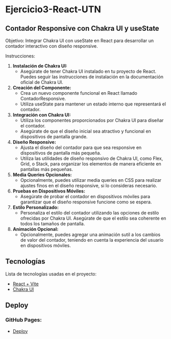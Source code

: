 # Ejercicio3-React-UTN
## Contador Responsive con Chakra UI y useState

Objetivo: Integrar Chakra UI con useState en React para desarrollar un contador interactivo con diseño responsive.

Instrucciones:

1. **Instalación de Chakra UI:**
   * Asegúrate de tener Chakra UI instalado en tu proyecto de React. Puedes seguir las instrucciones de instalación en la documentación oficial de Chakra UI.
2. **Creación del Componente:**
   * Crea un nuevo componente funcional en React llamado ContadorResponsive.
   * Utiliza useState para mantener un estado interno que representará el contador.
3. **Integración con Chakra UI:**
   * Utiliza los componentes proporcionados por Chakra UI para diseñar el contador.
   * Asegúrate de que el diseño inicial sea atractivo y funcional en dispositivos de pantalla grande.
4. **Diseño Responsive:**
   * Ajusta el diseño del contador para que sea responsive en dispositivos de pantalla más pequeña.
   * Utiliza las utilidades de diseño responsivo de Chakra UI, como Flex, Grid, o Stack, para organizar los elementos de manera eficiente en pantallas más pequeñas.
5. **Media Queries Opcionales:**
   * Opcionalmente, puedes utilizar media queries en CSS para realizar ajustes finos en el diseño responsive, si lo consideras necesario.
6. **Pruebas en Dispositivos Móviles:**
   * Asegúrate de probar el contador en dispositivos móviles para garantizar que el diseño responsive funcione como se espera.
7. **Estilo Personalizado:**
   * Personaliza el estilo del contador utilizando las opciones de estilo ofrecidas por Chakra UI. Asegúrate de que el estilo sea coherente en todos los tamaños de pantalla.
8. **Animación Opcional:**
   * Opcionalmente, puedes agregar una animación sutil a los cambios de valor del contador, teniendo en cuenta la experiencia del usuario en dispositivos móviles.

## Tecnologías

Lista de tecnologías usadas en el proyecto:
* [React + Vite](https://vitejs.dev/)
* [Chakra UI](https://chakra-ui.com/)

## Deploy 

### GitHub Pages:
* [Deploy]()